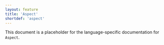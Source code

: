 ```yaml
---
layout: feature
title: 'Aspect'
shortdef: 'aspect'
---
```


This document is a placeholder for the language-specific documentation
for `Aspect`.
